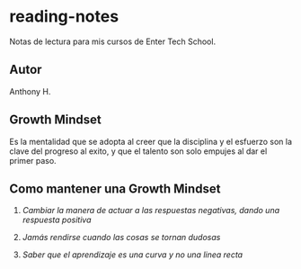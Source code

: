 # reading-notes
Notas de lectura para mis cursos de Enter Tech School.
## Autor  
Anthony H.  
## Growth Mindset 
Es la mentalidad que se adopta al creer que la disciplina y el esfuerzo son la clave del progreso al exito, y que el talento son solo empujes al dar el primer paso.
## **Como mantener una Growth Mindset**
1. *Cambiar la manera de actuar a las respuestas negativas, dando una respuesta positiva*  

2. *Jamás rendirse cuando las cosas se tornan dudosas*

3. *Saber que el aprendizaje es una curva y no una linea recta*


